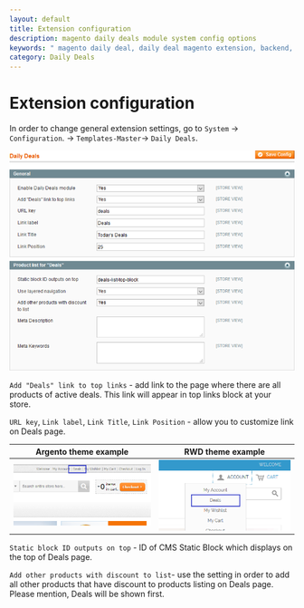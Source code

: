 ```yaml
---
layout: default
title: Extension configuration
description: magento daily deals module system config options
keywords: " magento daily deal, daily deal magento extension, backend, dailydeals system config"
category: Daily Deals
---
```


# Extension configuration

In order to change general extension settings, go to `System` -> `Configuration`.
-> `Templates-Master`-> `Daily Deals`.

![Dailydeals system config options](/images/dailydeals/backend/system-config.png)

`Add "Deals" link to top links` - add link to the page where there are all
products of active deals. This link will appear in top links block at your store.

`URL key`, `Link label`, `Link Title`, `Link Position` - allow you to customize
link on Deals page.

| Argento theme example | RWD theme example |
|-----------------------|:-----------------:|
| ![Argento top links example](/images/dailydeals/backend/system-config-top-links-argento.png) | ![RWD top links example](/images/dailydeals/backend/system-config-top-links-rwd.png) |

`Static block ID outputs on top` - ID of CMS Static Block which displays on the
top of Deals page.

`Add other products with discount to list`- use the setting in order to add all
other products that have discount to products listing on Deals page. Please
mention, Deals will be shown first.
